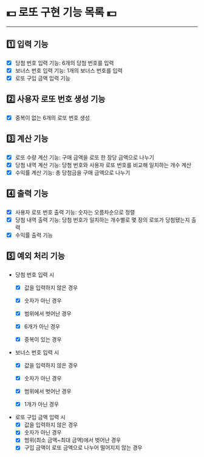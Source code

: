 # 💵 로또 구현 기능 목록 💵
***

## 1️⃣ 입력 기능
  - [x] 당첨 번호 입력 기능: 6개의 당첨 번호를 입력
  - [x] 보너스 번호 입력 기능: 1개의 보너스 번호를 입력
  - [x] 로또 구입 금액 입력 기능

## 2️⃣ 사용자 로또 번호 생성 기능
  - [x] 중복이 없는 6개의 로또 번호 생성

## 3️⃣ 계산 기능
  - [x] 로또 수량 계산 기능: 구매 금액을 로또 한 장당 금액으로 나누기
  - [x] 당첨 내역 계산 기능: 당첨 번호와 사용자 로또 번호를 비교해 일치하는 개수 계산
  - [x] 수익률 계산 기능: 총 당첨금을 구매 금액으로 나누기

## 4️⃣ 출력 기능
  - [x] 사용자 로또 번호 출력 기능: 숫자는 오름차순으로 정렬
  - [x] 당첨 내역 출력 기능: 당첨 번호가 일치하는 개수별로 몇 장의 로또가 당첨됐는지 출력
  - [x] 수익률 출력 기능

## 5️⃣ 예외 처리 기능
  - 당첨 번호 입력 시
    - [x] 값을 입력하지 않은 경우
    - [x] 숫자가 아닌 경우
    - [x] 범위에서 벗어난 경우
    - [x] 6개가 아닌 경우
    - [x] 중복이 있는 경우


  - 보너스 번호 입력 시
    - [x] 값을 입력하지 않은 경우
    - [x] 숫자가 아닌 경우
    - [x] 범위에서 벗어난 경우
    - [x] 1개가 아닌 경우


  - 로또 구입 금액 입력 시
    - [x] 값을 입력하지 않은 경우
    - [x] 숫자가 아닌 경우
    - [x] 범위(최소 금액~최대 금액)에서 벗어난 경우
    - [x] 구입 금액이 로또 금액으로 나누어 떨어지지 않는 경우